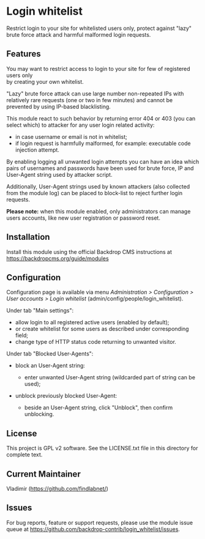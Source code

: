 Login whitelist
===============

Restrict login to your site for whitelisted users only, protect against "lazy" brute force 
attack and harmful malformed login requests.

Features 
--------

You may want to restrict access to login to your site for few of registered users only  
by creating your own whitelist.

"Lazy" brute force attack can use large number non-repeated IPs with relatively rare requests 
(one or two in few minutes) and cannot be prevented by using IP-based blacklisting.

This module react to such behavior by returning error 404 or 403 (you can select which) 
to attacker for any user login related activity:
- in case username or email is not in whitelist;
- if login request is harmfully malformed, for example: executable code injection attempt.

By enabling logging all unwanted login attempts you can have an idea which pairs 
of usernames and passwords have been used for brute force, IP and User-Agent string used by attacker script.

Additionally, User-Agent strings used by known attackers (also collected from the module log) 
can be placed to block-list to reject further login requests.

**Please note:** when this module enabled, only administrators can manage users accounts, 
like new user registration or password reset.

Installation
------------

Install this module using the official Backdrop CMS instructions at 
https://backdropcms.org/guide/modules

Configuration
-------------

Configuration page is available via menu *Administration > Configuration > 
User accounts > Login whitelist* (admin/config/people/login_whitelist).

Under tab "Main settings":

- allow login to all registered active users (enabled by default);
- or create whitelist for some users as described under corresponding field;
- change type of HTTP status code returning to unwanted visitor.

Under tab "Blocked User-Agents":

- block an User-Agent string:
    - enter unwanted User-Agent string (wildcarded part of string can be used);

- unblock previously blocked User-Agent:
    - beside an User-Agent string, click "Unblock", then confirm unblocking.

License
-------

This project is GPL v2 software. See the LICENSE.txt file in this directory for
complete text.

Current Maintainer
------------------

Vladimir (https://github.com/findlabnet/)

Issues
------
For bug reports, feature or support requests, please use the module 
issue queue at https://github.com/backdrop-contrib/login_whitelist/issues.

